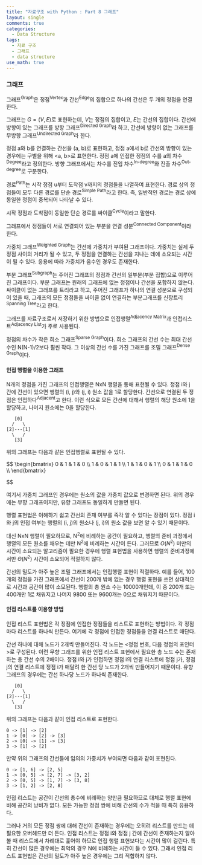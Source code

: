 ```yaml
---
title: "자료구조 with Python : Part 8 그래프"
layout: single
comments: true
categories:
  - Data Structure
tags:
  - 자료 구조
  - 그래프
  - data structure
use_math: true
---
```


### 그래프

그래프<sup>Graph</sup>은 정점<sup>Vertex</sup>과 간선<sup>Edge</sup>의 집합으로
하나의 간선은 두 개의 정점을 연결한다.

그래프는 $G = (V, E)$로 표현하는데, $V$는 정점의 집합이고, $E$는 간선의 집합이다.
간선에 방향이 있는 그래프를 방향 그래프<sup>Directed Graph</sup>라 하고,
간선에 방향이 없는 그래프를 무방향 그래프<sup>Undirected Graph</sup>라 한다.

정점 a와 b를 연결하는 간선을 (a, b)로 표현하고,
정점 a에서 b로 간선의 방향이 있는 경우에는 구별을 위해 <a, b>로 표현한다.
정점 a에 인접한 정점의 수를 a의 차수<sup>Degree</sup>라고 정의한다.
방향 그래프에서는 차수를 진입 차수<sup>In-degree</sup>와 진출 차수<sup>Out-degree</sup>로 구분한다.

경로<sup>Path</sup>는 시작 정점 u부터 도착점 v까지의 정점들을 나열하여 표현한다.
경로 상의 정점들이 모두 다른 경로를 단순 경로<sup>Simple Path</sup>라고 한다.
즉, 일반적인 경로는 경로 상에 동일한 정점이 중복되어 나타날 수 있다.

시작 정점과 도착점이 동일한 단순 경로를 싸이클<sup>Cycle</sup>이라고 말한다.

그래프에서 정점들이 서로 연결되어 있는 부분을 연결 성분<sup>Connected Component</sup>이라 한다.

가중치 그래프<sup>Weighted Graph</sup>는 간선에 가중치가 부여된 그래프이다.
가중치는 실제 두 정점 사이의 거리가 될 수 있고, 두 정점을 연결하는 간선을 지나는 데에 소요되는 시간이 될 수 있다.
응용에 따라 가중치가 음수인 경우도 존재한다.

부분 그래프<sup>Subgraph</sup>는 주어진 그래프의 정점과 간선의 일부분(부분 집합)으로 이루어진 그래프이다.
부분 그래프는 원래의 그래프에 없는 정점이나 간선을 포함하지 않는다.
싸이클이 없는 그래프를 트리라고 하고, 주어진 그래프가 하나의 연결 성분으로 구성되어 있을 때,
그래프의 모든 정점들을 싸이클 없이 연결하는 부분그래프를 신장트리<sup>Spanning Tree</sup>라고 한다.

그래프를 자료구조로서 저장하기 위한 방법으로 인접행렬<sup>Adjacency Matrix</sup>과
인접리스트<sup>Adjacency List</sup>가 주로 사용된다.

정점의 차수가 작은 희소 그래프<sup>Sparse Graph</sup>이다.
희소 그래프의 간선 수는 최대 간선 수인 N(N-1)/2보다 훨씬 작다.
그 이상의 간선 수를 가진 그래프를 조밀 그래프<sup>Dense Graph</sup>이다.

#### 인접 행렬을 이용한 그래프

N개의 정점을 가진 그래프의 인접행렬은 NxN 행렬을 통해 표현될 수 있다.
정점 i와 j 간에 간선이 있으면 행렬의 (i, j)와 (j, i) 원소 값을 1로 할당한다.
간선으로 연결된 두 정점은 인접하다<sup>Adjacent</sup>고 한다.
이런 식으로 모든 간선에 대해서 행렬의 해당 원소에 1을 할당하고, 나머지 원소에는 0을 할당한다.

```
   [0]
  /   \
[2]---[1]
  \   /
   [3]
```
위의 그래프는 다음과 같은 인접행렬로 표현될 수 있다.

<p>$$
  \begin{bmatrix}
    0 & 1 & 1 & 0 \\
    1 & 0 & 1 & 1 \\
    1 & 1 & 0 & 1 \\
    0 & 1 & 1 & 0 \\
  \end{bmatrix}
</p>$$

여기서 가중치 그래프인 경우에는 원소의 값을 가중치 값으로 변경하면 된다.
위의 경우에는 무향 그래프이지만, 유향 그래프도 동일하게 만들면 된다.

행렬 표현법은 이해하기 쉽고 간선의 존재 여부를 즉각 알 수 있다는 장점이 있다.
정점 i와 j의 인접 여부는 행렬의 (i, j)의 원소나 (j, i)의 원소 값을 보면 알 수 있기 때문이다.

대신 NxN 행렬이 필요하므로, N<sup>2</sup>에 비례하는 공간이 필요하고,
행렬의 준비 과정에서 행렬의 모든 원소를 채우는 데만 N<sup>2</sup>에 비례하는 시간이 든다.
그러므로 $O(N^2)$ 미만의 시간이 소요되는 알고리즘이 필요한 경우에 행렬 표현법을 사용하면
행렬의 준비과정에서만 $\Theta(N^2)$ 시간이 소요되어 적절하지 않다.

간선의 밀도가 아주 높은 조밀 그래프에서는 인접행렬 표현이 적절하다.
예를 들어, 100개의 정점을 가진 그래프에서 간선이 200개 밖에 없는 경우
행렬 표현을 쓰면 상대적으로 시간과 공간이 많이 소모된다.
행렬의 총 원소 수는 10000개인데, 이 중 200개 또는 400개만 1로 채워지고
나머지 9800 또는 9600개는 0으로 채워지기 때문이다.

#### 인접 리스트를 이용항 방법
인접 리스트 표현법은 각 정점에 인접한 정점들을 리스트로 표현하는 방법이다.
각 정점마다 리스트를 하나씩 만든다.
여기에 각 정점에 인접한 정점들을 연결 리스트로 매단다.

간선 하나에 대해 노드가 2개씩 만들어진다.
각 노드는 <정점 번호, 다음 정점의 포인터>로 구성된다.
이런 무향 그래프를 위한 인접 리스트 표현에서 필요한 총 노드 수는
존재하는 총 간선 수의 2배이다.
정점 i와 j가 인접하면 정점 i의 연결 리스트에 정점 j가,
정점 j의 연결 리스트에 정점 i가 매달려 한 간선 당 노드가 2개씩 만들어지기 때문이다.
유향 그래프의 경우에는 간선 하나당 노드가 하나씩 존재한다.

```
   [0]
  /   \
[2]---[1]
  \   /
   [3]
```
위의 그래프는 다음과 같이 인접 리스트로 표현한다.
```
0 -> [1] -> [2]
1 -> [0] -> [2] -> [3]
2 -> [0] -> [1] -> [3]
3 -> [1] -> [2]
```
만약 위의 그래프의 간선들에 임의의 가중치가 부여되면 다음과 같이 표현된다.
```
0 -> [1, 6] -> [2, 5]
1 -> [0, 5] -> [2, 7] -> [3, 2]
2 -> [0, 5] -> [1, 7] -> [3, 8]
3 -> [1, 2] -> [2, 8]
```

인접 리스트는 공간이 간선의 총수에 비례하는 양만큼 필요하므로
대체로 행렬 표현에 비해 공간의 낭비가 없다.
모든 가능한 정점 쌍에 비해 간선의 수가 적을 때 특히 유용하다.

그러나 거의 모든 정점 쌍에 대해 간선이 존재하는 경우에는 오히려
리스트를 만드는 데 필요한 오버헤드만 더 든다.
인접 리스트는 정점 i와 정점 j 간에 간선이 존재하는지 알아볼 때
리스트에서 차례대로 훑어야 하므로 인접 행렬 표현보다는 시간이 많이 걸린다.
특히 간선이 많은 경우에는 최악의 경우 N에 비례하는 시간이 들 수 있다.
그래서 인접 리스트 표현법은 간선의 밀도가 아주 높은 경우에는 그리 적합하지 않다.


